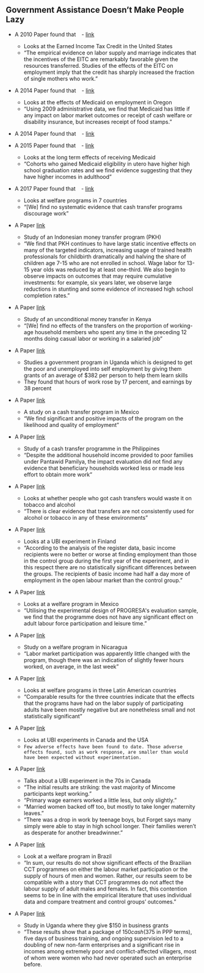 ## Government Assistance Doesn’t Make People Lazy
- A 2010 Paper found that ` ` - [link](https://sci-hub.ee/10.1086/649831)
    - Looks at the Earned Income Tax Credit in the United States
    - “The empirical evidence on labor supply and marriage indicates that the incentives of the EITC are remarkably favorable given the resources transferred. Studies of the effects of the EITC on employment imply that the credit has sharply increased the fraction of single mothers who work.”
- A 2014 Paper found that ` ` - [link](https://sci-hub.ee/10.1257/aer.104.5.322)
    - Looks at the effects of Medicaid on employment in Oregon
    - “Using 2009 administrative data, we find that Medicaid has little if any impact on labor market outcomes or receipt of cash welfare or disability insurance, but increases receipt of food stamps.”
- A 2014 Paper found that ` ` - [link](https://sci-hub.ee/https://doi.org/10.1177%2F0950017014542499)
- A 2015 Paper found that ` ` - [link](https://sci-hub.ee/http://jhr.uwpress.org/content/54/3/785.short)
    - Looks at the long term effects of receiving Medicaid
    - “Cohorts who gained Medicaid eligibility in utero have higher high school graduation rates and we find evidence suggesting that they have higher incomes in adulthood”
- A 2017 Paper found that ` ` - [link](https://sci-hub.ee/https://doi.org/10.1093/wbro/lkx002)
    - Looks at welfare programs in 7 countries
    - “[We] find no systematic evidence that cash transfer programs discourage work”
  
- A Paper [link](https://www.nber.org/papers/w24670.pdf)
    - Study of an Indonesian money transfer program (PKH)
    - “We find that PKH continues to have large static incentive effects on many of the targeted indicators, increasing usage of trained health professionals for childbirth dramatically and halving the share of children age 7-15 who are not enrolled in school. Wage labor for 13-15 year olds was reduced by at least one-third. We also begin to observe impacts on outcomes that may require cumulative investments: for example, six years later, we observe large reductions in stunting and some evidence of increased high school completion rates.”
- A Paper [link](https://pdfs.semanticscholar.org/736d/b6f030863a9f16b3633cac2f5e5f1e46df49.pdf)
    - Study of an unconditional money transfer in Kenya
    - “[We] find no effects of the transfers on the proportion of working-age household members who spent any time in the preceding 12 months doing casual labor or working in a salaried job”
- A Paper [link](https://papers.ssrn.com/sol3/papers.cfm?abstract_id=2268552)
    - Studies a government program in Uganda which is designed to get the poor and unemployed into self employment by giving them grants of an average of $382 per person to help them learn skills
    - They found that hours of work rose by 17 percent, and earnings by 38 percent
- A Paper [link](https://www.nber.org/papers/w24248.pdf)
    - A study on a cash transfer program in Mexico
    - “We find significant and positive impacts of the program on the likelihood and quality of employment”
- A Paper [link](https://openknowledge.worldbank.org/bitstream/handle/10986/13244/755330REVISED000Revised0June0402014.pdf?sequence=8&isAllowed=y)
    - Study of a cash transfer programme in the Philippines
    - “Despite the additional household income provided to poor families under Pantawid Pamilya, the impact evaluation did not find any evidence that beneficiary households worked less or made less effort to obtain more work”
- A Paper [link](http://documents1.worldbank.org/curated/en/617631468001808739/pdf/WPS6886.pdf)
    - Looks at whether people who got cash transfers would waste it on tobacco and alcohol
    - “There is clear evidence that transfers are not consistently used for alcohol or tobacco in any of these environments”
- A Paper [link](http://julkaisut.valtioneuvosto.fi/bitstream/handle/10024/161361/Report_The%20Basic%20Income%20Experiment%2020172018%20in%20Finland.pdf?sequence=1&isAllowed=y)
    - Looks at a UBI experiment in Finland
    - “According to the analysis of the register data, basic income recipients were no better or worse at finding employment than those in the control group during the first year of the experiment, and in this respect there are no statistically significant differences between the groups. The recipients of basic income had half a day more of employment in the open labour market than the control group.”
- A Paper [link](https://www.tandfonline.com/doi/abs/10.1080/00220380802150730)
    - Looks at a welfare program in Mexico
    - “Utilising the experimental design of PROGRESA's evaluation sample, we find that the programme does not have any significant effect on adult labour force participation and leisure time.”
- A Paper [link](http://ebrary.ifpri.org/digital/api/collection/p15738coll2/id/76633/download)
    - Study on a welfare program in Nicaragua
    - “Labor market participation was apparently little changed with the program, though there was an indication of slightly fewer hours worked, on average, in the last week”
- A Paper [link](https://link.springer.com/article/10.1007/s00148-012-0458-0)
    - Looks at welfare programs in three Latin American countries
    - “Comparable results for the three countries indicate that the effects that the programs have had on the labor supply of participating adults have been mostly negative but are nonetheless small and not statistically significant”
- A Paper [link](https://home.cc.umanitoba.ca/~simpson/JOLE1993.pdf)
    - Looks at UBI experiments in Canada and the USA
    - `Few adverse effects have been found to date. Those adverse effects found, such as work response, are smaller than would have been expected without experimentation.`
- A Paper [link](https://www.marketplace.org/2016/12/20/dauphin/)
    - Talks about a UBI experiment in the 70s in Canada
    - “The initial results are striking: the vast majority of Mincome participants kept working.”
    - “Primary wage earners worked a little less, but only slightly.”
    - “Married women backed off too, but mostly to take longer maternity leaves.”
    - “There was a drop in work by teenage boys, but Forget says many simply were able to stay in high school longer. Their families weren’t as desperate for another breadwinner.”
- A Paper [link](https://www.scielo.br/pdf/ee/v40n2/v40n2a01.pdf)
    - Look at a welfare program in Brazil
    - “In sum, our results do not show significant effects of the Brazilian CCT programmes on either the labour market participation or the supply of hours of men and women. Rather, our results seem to be compatible with a story that CCT programmes do not affect the labour supply of adult males and females. In fact, this contention seems to be in line with the empirical literature that uses individual data and compare treatment and control groups’ outcomes.”
- A Paper [link](https://poseidon01.ssrn.com/delivery.php?ID=476013072022122119100071110091111095028032023043029030023009005088117099065127018070033000021120038125121100101016081009094125010060038093078014095070080019081112054044001073108099004106064068088106078002079086086007000114030065096016098102111091088&EXT=pdf)
    - Study in Uganda where they give $150 in business grants
    - “These results show that a package of $150 cash ($375 in PPP terms), five days of business training, and ongoing supervision led to a doubling of new non-farm enterprises and a significant rise in incomes among extremely poor and conflict-affected villagers, most of whom were women who had never operated such an enterprise before.